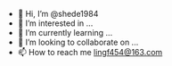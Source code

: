 - 👋 Hi, I’m @shede1984
- 👀 I’m interested in ...
- 🌱 I’m currently learning ...
- 💞️ I’m looking to collaborate on ...
- 📫 How to reach me lingf454@163.com

<!---
shede1984/shede1984 is a ✨ special ✨ repository because its `README.md` (this file) appears on your GitHub profile.
You can click the Preview link to take a look at your changes.
--->
